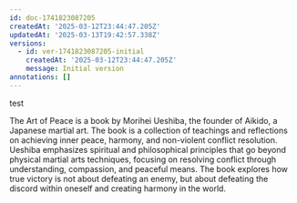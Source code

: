 ```yaml
---
id: doc-1741823087205
createdAt: '2025-03-12T23:44:47.205Z'
updatedAt: '2025-03-13T19:42:57.338Z'
versions:
  - id: ver-1741823087205-initial
    createdAt: '2025-03-12T23:44:47.205Z'
    message: Initial version
annotations: []
---
```

test

The Art of Peace is a book by Morihei Ueshiba, the founder of Aikido, a Japanese martial art. The book is a collection of teachings and reflections on achieving inner peace, harmony, and non-violent conflict resolution. Ueshiba emphasizes spiritual and philosophical principles that go beyond physical martial arts techniques, focusing on resolving conflict through understanding, compassion, and peaceful means. The book explores how true victory is not about defeating an enemy, but about defeating the discord within oneself and creating harmony in the world.
